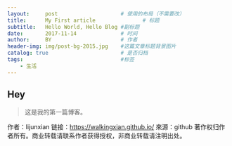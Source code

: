 ```yaml
---
layout:     post                    # 使用的布局（不需要改）
title:      My First article               # 标题 
subtitle:   Hello World, Hello Blog #副标题
date:       2017-11-14              # 时间
author:     BY                      # 作者
header-img: img/post-bg-2015.jpg    #这篇文章标题背景图片
catalog: true                       # 是否归档
tags:                               #标签
    - 生活
---
```


## Hey
>这是我的第一篇博客。

作者：lijunxian
链接：https://walkingxian.github.io/
來源：github
著作权归作者所有。商业转载请联系作者获得授权，非商业转载请注明出处。
